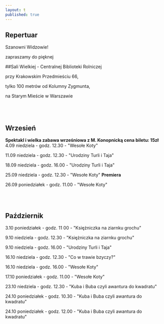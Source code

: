 ```yaml
---
layout: t
published: true
---
```
















## Repertuar  


Szanowni Widzowie!

zapraszamy do pięknej 

##Sali Wielkiej - Centralnej Biblioteki Rolniczej

przy Krakowskim Przedmieściu 66,

tylko 100 metrów od Kolumny Zygmunta, 

na Starym Mieście w Warszawie
<br /><br /><br /><br /> 



## Wrzesień

**Spektakl i wielka zabawa wrześniowa z M. Konopnicką cena biletu: 15zł**<br/>
4.09 niedziela - godz. 12.30  -  "Wesołe Koty"

11.09 niedziela - godz. 12.30 - "Urodziny Turli i Taja"

18.09 niedziela - godz. 16.00 - "Urodziny Turli i Taja"

25.09 niedziela - godz. 12.30 - "Wesołe Koty" ****Premiera****

26.09 poniedziałek - godz. 11.00 - "Wesołe Koty"

<br /><br />

## Październik

3.10 poniedziałek - godz. 11 00 - "Księżniczka na ziarnku grochu"

9.10 niedziela - godz. 12.30 - "Księżniczka na ziarnku grochu"

9.10 niedziela - godz. 16.00 - "Urodziny Turli i Taja"

16.10 niedziela - godz. 12.30 - "Co w trawie bzyczy?"

16.10 niedziela - godz. 16.00 - "Wesołe Koty"

17.10 poniedziałek - godz. 11.00 - "Wesołe Koty"

23.10 niedziela - godz. 12.30 - "Kuba i Buba czyli awantura do kwadratu"

24.10 poniedziałek - godz. 10.30 - "Kuba i Buba czyli awantura do kwadratu"

24.10 poniedziałek - godz. 12.00 - "Kuba i Buba czyli awantura do kwadratu"
